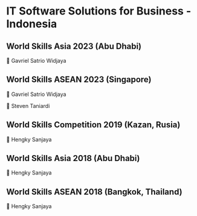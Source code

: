 # IT Software Solutions for Business - Indonesia

## World Skills Asia 2023 (Abu Dhabi)
🥈 Gavriel Satrio Widjaya

## World Skills ASEAN 2023 (Singapore)
🥇 Gavriel Satrio Widjaya

🥈 Steven Taniardi

## World Skills Competition 2019 (Kazan, Rusia)
🥈 Hengky Sanjaya

## World Skills Asia 2018 (Abu Dhabi)
🥇 Hengky Sanjaya

## World Skills ASEAN 2018 (Bangkok, Thailand)
🥇 Hengky Sanjaya
